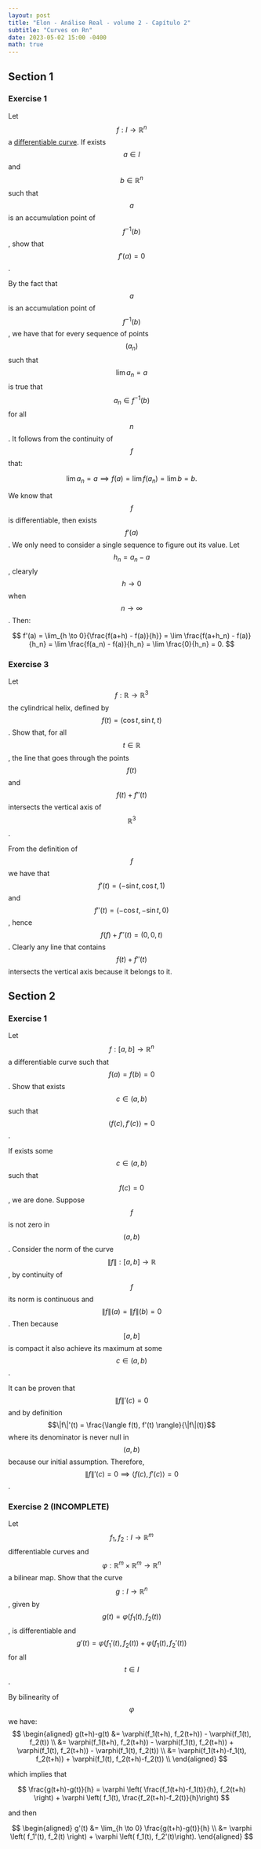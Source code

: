 ```yaml
---
layout: post
title: "Elon - Análise Real - volume 2 - Capítulo 2"
subtitle: "Curves on Rn"
date: 2023-05-02 15:00 -0400
math: true
---
```


## Section 1

### Exercise 1

Let $$f: I \to \mathbb{R}^n$$ a [differentiable curve](https://en.wikipedia.org/wiki/Differentiable_curve). If exists $$a \in I$$ and $$b \in \mathbb{R}^n$$ such that $$a$$ is an accumulation point of $$f^{-1}(b)$$, show that $$f'(a) = 0$$.

By the fact that $$a$$ is an accumulation point of $$f^{-1}(b)$$, we have that for every sequence of points $$(a_n)$$ such that $$\lim{a_n} = a$$ is true that $$a_n \in f^{-1}(b)$$ for all $$n$$. It follows from the continuity of $$f$$ that:

$$
\lim{a_n} = a \implies f(a) = \lim{f(a_n)} = \lim{b} = b.
$$

We know that $$f$$ is differentiable, then exists $$f'(a)$$. We only need to consider a single sequence to figure out its value. Let $$h_n = a_n - a$$, clearyly $$h \to 0$$ when $$n \to \infty$$. Then:

$$
f'(a) = \lim_{h \to 0}{\frac{f(a+h) - f(a)}{h}} = \lim \frac{f(a+h_n) - f(a)}{h_n} = \lim \frac{f(a_n) - f(a)}{h_n} = \lim \frac{0}{h_n} = 0.
$$

### Exercise 3

Let $$f: \mathbb{R} \to \mathbb{R}^3$$ the cylindrical helix, defined by $$f(t) = (\cos{t}, \sin{t}, t)$$. Show that, for all $$t \in \mathbb{R}$$, the line that goes through the points $$f(t)$$ and $$f(t)+f''(t)$$ intersects the vertical axis of $$\mathbb{R}^3$$.

From the definition of $$f$$ we have that $$f'(t) = (-\sin{t}, \cos{t}, 1)$$ and $$f''(t) = (-\cos{t}, -\sin{t}, 0)$$, hence $$f(f) + f''(t) = (0, 0, t)$$. Clearly any line that contains $$f(t)+f''(t)$$ intersects the vertical axis because it belongs to it.

## Section 2

### Exercise 1

Let $$f:[a, b] \to \mathbb{R}^n$$ a differentiable curve such that $$f(a) = f(b) = 0$$. Show that exists $$c \in (a, b)$$ such that $$\langle f(c), f'(c) \rangle = 0$$.

If exists some $$c \in (a, b)$$ such that $$f(c) = 0$$, we are done. Suppose $$f$$ is not zero in $$(a, b)$$. Consider the norm of the curve $$\|f\|: [a, b] \to \mathbb{R}$$, by continuity of $$f$$ its norm is continuous and $$\|f\|(a) = \|f\|(b) = 0$$. Then because $$[a, b]$$ is compact it also achieve its maximum at some $$c \in (a, b)$$.

It can be proven that $$\|f\|'(c) = 0$$ and by definition $$\|f\|'(t) = \frac{\langle f(t), f'(t) \rangle}{\|f\|(t)}$$ where its denominator is never null in $$(a, b)$$ because our initial assumption. Therefore, $$\|f\|'(c) = 0 \implies \langle f(c), f'(c) \rangle = 0$$.

### Exercise 2 (INCOMPLETE)

Let $$f_1, f_2: I \to \mathbb{R}^m$$ differentiable curves and $$\varphi: \mathbb{R}^m \times \mathbb{R}^m \to \mathbb{R}^n$$ a bilinear map. Show that the curve $$g: I \to \mathbb{R}^n$$, given by $$g(t) = \varphi(f_1(t), f_2(t))$$, is differentiable and $$g'(t) = \varphi(f_1'(t), f_2(t)) + \varphi(f_1(t), f_2'(t))$$ for all $$t \in I$$.

By bilinearity of $$\varphi$$ we have:
$$
\begin{aligned}
g(t+h)-g(t) &= \varphi(f_1(t+h), f_2(t+h)) - \varphi(f_1(t), f_2(t)) \\
 &= \varphi(f_1(t+h), f_2(t+h)) - \varphi(f_1(t), f_2(t+h)) + \varphi(f_1(t), f_2(t+h)) - \varphi(f_1(t), f_2(t)) \\
 &= \varphi(f_1(t+h)-f_1(t), f_2(t+h)) + \varphi(f_1(t), f_2(t+h)-f_2(t)) \\
\end{aligned}
$$

which implies that

$$
\frac{g(t+h)-g(t)}{h} = \varphi \left( \frac{f_1(t+h)-f_1(t)}{h}, f_2(t+h) \right) + \varphi \left( f_1(t), \frac{f_2(t+h)-f_2(t)}{h}\right)
$$

and then

$$
\begin{aligned}
g'(t) &= \lim_{h \to 0} \frac{g(t+h)-g(t)}{h} \\
 &= \varphi \left( f_1'(t), f_2(t) \right) + \varphi \left( f_1(t), f_2'(t)\right).
\end{aligned}
$$
